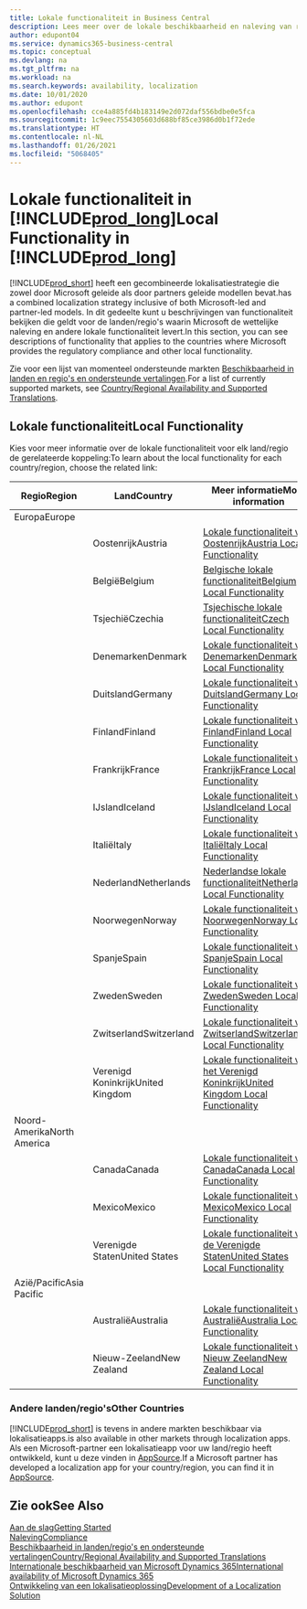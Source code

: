 ```yaml
---
title: Lokale functionaliteit in Business Central
description: Lees meer over de lokale beschikbaarheid en naleving van regelgeving van Business Central voor de landen/regio's waar Microsoft de lokale functionaliteit biedt.
author: edupont04
ms.service: dynamics365-business-central
ms.topic: conceptual
ms.devlang: na
ms.tgt_pltfrm: na
ms.workload: na
ms.search.keywords: availability, localization
ms.date: 10/01/2020
ms.author: edupont
ms.openlocfilehash: cce4a885fd4b183149e2d072daf556bdbe0e5fca
ms.sourcegitcommit: 1c9eec7554305603d688bf85ce3986d0b1f72ede
ms.translationtype: HT
ms.contentlocale: nl-NL
ms.lasthandoff: 01/26/2021
ms.locfileid: "5068405"
---
```

# <a name="local-functionality-in-prod_long"></a><span data-ttu-id="0004a-103">Lokale functionaliteit in [!INCLUDE[prod_long](includes/prod_long.md)]</span><span class="sxs-lookup"><span data-stu-id="0004a-103">Local Functionality in [!INCLUDE[prod_long](includes/prod_long.md)]</span></span>

[!INCLUDE[prod_short](includes/prod_short.md)] <span data-ttu-id="0004a-104">heeft een gecombineerde lokalisatiestrategie die zowel door Microsoft geleide als door partners geleide modellen bevat.</span><span class="sxs-lookup"><span data-stu-id="0004a-104">has a combined localization strategy inclusive of both Microsoft-led and partner-led models.</span></span> <span data-ttu-id="0004a-105">In dit gedeelte kunt u beschrijvingen van functionaliteit bekijken die geldt voor de landen/regio's waarin Microsoft de wettelijke naleving en andere lokale functionaliteit levert.</span><span class="sxs-lookup"><span data-stu-id="0004a-105">In this section, you can see descriptions of functionality that applies to the countries where Microsoft provides the regulatory compliance and other local functionality.</span></span>  

<span data-ttu-id="0004a-106">Zie voor een lijst van momenteel ondersteunde markten [Beschikbaarheid in landen en regio's en ondersteunde vertalingen](/dynamics365/business-central/dev-itpro/compliance/apptest-countries-and-translations?toc=/dynamics365/business-central/toc.json).</span><span class="sxs-lookup"><span data-stu-id="0004a-106">For a list of currently supported markets, see [Country/Regional Availability and Supported Translations](/dynamics365/business-central/dev-itpro/compliance/apptest-countries-and-translations?toc=/dynamics365/business-central/toc.json).</span></span>  

## <a name="local-functionality"></a><span data-ttu-id="0004a-107">Lokale functionaliteit</span><span class="sxs-lookup"><span data-stu-id="0004a-107">Local Functionality</span></span>

<span data-ttu-id="0004a-108">Kies voor meer informatie over de lokale functionaliteit voor elk land/regio de gerelateerde koppeling:</span><span class="sxs-lookup"><span data-stu-id="0004a-108">To learn about the local functionality for each country/region, choose the related link:</span></span>

| <span data-ttu-id="0004a-109">Regio</span><span class="sxs-lookup"><span data-stu-id="0004a-109">Region</span></span> | <span data-ttu-id="0004a-110">Land</span><span class="sxs-lookup"><span data-stu-id="0004a-110">Country</span></span> | <span data-ttu-id="0004a-111">Meer informatie</span><span class="sxs-lookup"><span data-stu-id="0004a-111">More information</span></span> |
| --- | --- |--- |
| <span data-ttu-id="0004a-112">Europa</span><span class="sxs-lookup"><span data-stu-id="0004a-112">Europe</span></span> |  | |
|        | <span data-ttu-id="0004a-113">Oostenrijk</span><span class="sxs-lookup"><span data-stu-id="0004a-113">Austria</span></span> | [<span data-ttu-id="0004a-114">Lokale functionaliteit voor Oostenrijk</span><span class="sxs-lookup"><span data-stu-id="0004a-114">Austria Local Functionality</span></span>](localfunctionality/austria/austria-local-functionality.md) |
|        | <span data-ttu-id="0004a-115">België</span><span class="sxs-lookup"><span data-stu-id="0004a-115">Belgium</span></span> | [<span data-ttu-id="0004a-116">Belgische lokale functionaliteit</span><span class="sxs-lookup"><span data-stu-id="0004a-116">Belgium Local Functionality</span></span>](localfunctionality/belgium/belgium-local-functionality.md) |
|        | <span data-ttu-id="0004a-117">Tsjechië</span><span class="sxs-lookup"><span data-stu-id="0004a-117">Czechia</span></span> | [<span data-ttu-id="0004a-118">Tsjechische lokale functionaliteit</span><span class="sxs-lookup"><span data-stu-id="0004a-118">Czech Local Functionality</span></span>](localfunctionality/czech/czech-local-functionality.md) |
|        | <span data-ttu-id="0004a-119">Denemarken</span><span class="sxs-lookup"><span data-stu-id="0004a-119">Denmark</span></span> | [<span data-ttu-id="0004a-120">Lokale functionaliteit voor Denemarken</span><span class="sxs-lookup"><span data-stu-id="0004a-120">Denmark Local Functionality</span></span>](localfunctionality/denmark/denmark-local-functionality.md) |
|        | <span data-ttu-id="0004a-121">Duitsland</span><span class="sxs-lookup"><span data-stu-id="0004a-121">Germany</span></span> | [<span data-ttu-id="0004a-122">Lokale functionaliteit voor Duitsland</span><span class="sxs-lookup"><span data-stu-id="0004a-122">Germany Local Functionality</span></span>](localfunctionality/germany/germany-local-functionality.md) |
|        | <span data-ttu-id="0004a-123">Finland</span><span class="sxs-lookup"><span data-stu-id="0004a-123">Finland</span></span> | [<span data-ttu-id="0004a-124">Lokale functionaliteit voor Finland</span><span class="sxs-lookup"><span data-stu-id="0004a-124">Finland Local Functionality</span></span>](localfunctionality/finland/finland-local-functionality.md) |
|        | <span data-ttu-id="0004a-125">Frankrijk</span><span class="sxs-lookup"><span data-stu-id="0004a-125">France</span></span> | [<span data-ttu-id="0004a-126">Lokale functionaliteit voor Frankrijk</span><span class="sxs-lookup"><span data-stu-id="0004a-126">France Local Functionality</span></span>](localfunctionality/france/france-local-functionality.md) |
|        | <span data-ttu-id="0004a-127">IJsland</span><span class="sxs-lookup"><span data-stu-id="0004a-127">Iceland</span></span> | [<span data-ttu-id="0004a-128">Lokale functionaliteit voor IJsland</span><span class="sxs-lookup"><span data-stu-id="0004a-128">Iceland Local Functionality</span></span>](localfunctionality/iceland/iceland-local-functionality.md) |
|        | <span data-ttu-id="0004a-129">Italië</span><span class="sxs-lookup"><span data-stu-id="0004a-129">Italy</span></span> | [<span data-ttu-id="0004a-130">Lokale functionaliteit voor Italië</span><span class="sxs-lookup"><span data-stu-id="0004a-130">Italy Local Functionality</span></span>](localfunctionality/italy/italy-local-functionality.md) |
|        | <span data-ttu-id="0004a-131">Nederland</span><span class="sxs-lookup"><span data-stu-id="0004a-131">Netherlands</span></span> | [<span data-ttu-id="0004a-132">Nederlandse lokale functionaliteit</span><span class="sxs-lookup"><span data-stu-id="0004a-132">Netherlands Local Functionality</span></span>](localfunctionality/netherlands/netherlands-local-functionality.md) |
|        | <span data-ttu-id="0004a-133">Noorwegen</span><span class="sxs-lookup"><span data-stu-id="0004a-133">Norway</span></span> | [<span data-ttu-id="0004a-134">Lokale functionaliteit voor Noorwegen</span><span class="sxs-lookup"><span data-stu-id="0004a-134">Norway Local Functionality</span></span>](localfunctionality/norway/norway-local-functionality.md) |
|        | <span data-ttu-id="0004a-135">Spanje</span><span class="sxs-lookup"><span data-stu-id="0004a-135">Spain</span></span> | [<span data-ttu-id="0004a-136">Lokale functionaliteit voor Spanje</span><span class="sxs-lookup"><span data-stu-id="0004a-136">Spain Local Functionality</span></span>](localfunctionality/spain/spain-local-functionality.md) |
|        | <span data-ttu-id="0004a-137">Zweden</span><span class="sxs-lookup"><span data-stu-id="0004a-137">Sweden</span></span> | [<span data-ttu-id="0004a-138">Lokale functionaliteit voor Zweden</span><span class="sxs-lookup"><span data-stu-id="0004a-138">Sweden Local Functionality</span></span>](localfunctionality/sweden/sweden-local-functionality.md) |
|        | <span data-ttu-id="0004a-139">Zwitserland</span><span class="sxs-lookup"><span data-stu-id="0004a-139">Switzerland</span></span> | [<span data-ttu-id="0004a-140">Lokale functionaliteit voor Zwitserland</span><span class="sxs-lookup"><span data-stu-id="0004a-140">Switzerland Local Functionality</span></span>](localfunctionality/switzerland/switzerland-local-functionality.md) |
|        | <span data-ttu-id="0004a-141">Verenigd Koninkrijk</span><span class="sxs-lookup"><span data-stu-id="0004a-141">United Kingdom</span></span> | [<span data-ttu-id="0004a-142">Lokale functionaliteit voor het Verenigd Koninkrijk</span><span class="sxs-lookup"><span data-stu-id="0004a-142">United Kingdom Local Functionality</span></span>](localfunctionality/unitedkingdom/united-kingdom-local-functionality.md) |
| <span data-ttu-id="0004a-143">Noord-Amerika</span><span class="sxs-lookup"><span data-stu-id="0004a-143">North America</span></span> |       |  |
|        | <span data-ttu-id="0004a-144">Canada</span><span class="sxs-lookup"><span data-stu-id="0004a-144">Canada</span></span>|[<span data-ttu-id="0004a-145">Lokale functionaliteit voor Canada</span><span class="sxs-lookup"><span data-stu-id="0004a-145">Canada Local Functionality</span></span>](localfunctionality/canada/canada-local-functionality.md) |
|        | <span data-ttu-id="0004a-146">Mexico</span><span class="sxs-lookup"><span data-stu-id="0004a-146">Mexico</span></span> | [<span data-ttu-id="0004a-147">Lokale functionaliteit voor Mexico</span><span class="sxs-lookup"><span data-stu-id="0004a-147">Mexico Local Functionality</span></span>](localfunctionality/mexico/mexico-local-functionality.md) |
|        | <span data-ttu-id="0004a-148">Verenigde Staten</span><span class="sxs-lookup"><span data-stu-id="0004a-148">United States</span></span>|[<span data-ttu-id="0004a-149">Lokale functionaliteit voor de Verenigde Staten</span><span class="sxs-lookup"><span data-stu-id="0004a-149">United States Local Functionality</span></span>](localfunctionality/unitedstates/united-states-local-functionality.md) |
| <span data-ttu-id="0004a-150">Azië/Pacific</span><span class="sxs-lookup"><span data-stu-id="0004a-150">Asia Pacific</span></span> |       |  |
|        | <span data-ttu-id="0004a-151">Australië</span><span class="sxs-lookup"><span data-stu-id="0004a-151">Australia</span></span> | [<span data-ttu-id="0004a-152">Lokale functionaliteit voor Australië</span><span class="sxs-lookup"><span data-stu-id="0004a-152">Australia Local Functionality</span></span>](localfunctionality/australia/australia-local-functionality.md) |
|        | <span data-ttu-id="0004a-153">Nieuw-Zeeland</span><span class="sxs-lookup"><span data-stu-id="0004a-153">New Zealand</span></span> | [<span data-ttu-id="0004a-154">Lokale functionaliteit voor Nieuw Zeeland</span><span class="sxs-lookup"><span data-stu-id="0004a-154">New Zealand Local Functionality</span></span>](localfunctionality/newzealand/new-zealand-local-functionality.md) |

### <a name="other-countries"></a><span data-ttu-id="0004a-155">Andere landen/regio's</span><span class="sxs-lookup"><span data-stu-id="0004a-155">Other Countries</span></span>

[!INCLUDE[prod_short](includes/prod_short.md)] <span data-ttu-id="0004a-156">is tevens in andere markten beschikbaar via lokalisatieapps.</span><span class="sxs-lookup"><span data-stu-id="0004a-156">is also available in other markets through localization apps.</span></span> <span data-ttu-id="0004a-157">Als een Microsoft-partner een lokalisatieapp voor uw land/regio heeft ontwikkeld, kunt u deze vinden in [AppSource](https://go.microsoft.com/fwlink/?linkid=2081646).</span><span class="sxs-lookup"><span data-stu-id="0004a-157">If a Microsoft partner has developed a localization app for your country/region, you can find it in [AppSource](https://go.microsoft.com/fwlink/?linkid=2081646).</span></span>

## <a name="see-also"></a><span data-ttu-id="0004a-158">Zie ook</span><span class="sxs-lookup"><span data-stu-id="0004a-158">See Also</span></span>

[<span data-ttu-id="0004a-159">Aan de slag</span><span class="sxs-lookup"><span data-stu-id="0004a-159">Getting Started</span></span>](product-get-started.md)  
[<span data-ttu-id="0004a-160">Naleving</span><span class="sxs-lookup"><span data-stu-id="0004a-160">Compliance</span></span>](compliance/compliance-overview.md)  
[<span data-ttu-id="0004a-161">Beschikbaarheid in landen/regio's en ondersteunde vertalingen</span><span class="sxs-lookup"><span data-stu-id="0004a-161">Country/Regional Availability and Supported Translations</span></span>](/dynamics365/business-central/dev-itpro/compliance/apptest-countries-and-translations?toc=/dynamics365/business-central/toc.json)  
[<span data-ttu-id="0004a-162">Internationale beschikbaarheid van Microsoft Dynamics 365</span><span class="sxs-lookup"><span data-stu-id="0004a-162">International availability of Microsoft Dynamics 365</span></span>](/dynamics365/get-started/availability)  
[<span data-ttu-id="0004a-163">Ontwikkeling van een lokalisatieoplossing</span><span class="sxs-lookup"><span data-stu-id="0004a-163">Development of a Localization Solution</span></span>](/dynamics365/business-central/dev-itpro/developer/readiness/readiness-develop-localization)  
